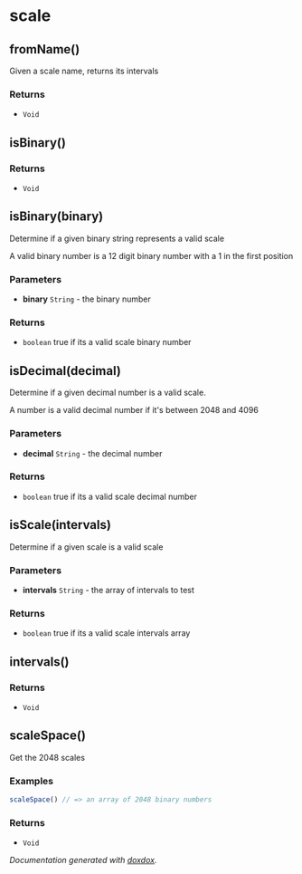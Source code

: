 # scale 




## fromName() 

Given a scale name, returns its intervals






### Returns


- `Void`




## isBinary() 








### Returns


- `Void`




## isBinary(binary) 

Determine if a given binary string represents a valid scale

A valid binary number is a 12 digit binary number with a 1 in the first position


### Parameters

- **binary** `String`   - the binary number




### Returns


- `boolean`   true if its a valid scale binary number




## isDecimal(decimal) 

Determine if a given decimal number is a valid scale.

A number is a valid decimal number if it's between 2048 and 4096


### Parameters

- **decimal** `String`   - the decimal number




### Returns


- `boolean`   true if its a valid scale decimal number




## isScale(intervals) 

Determine if a given scale is a valid scale




### Parameters

- **intervals** `String`   - the array of intervals to test




### Returns


- `boolean`   true if its a valid scale intervals array




## intervals() 








### Returns


- `Void`




## scaleSpace() 

Get the 2048 scales






### Examples

```javascript
scaleSpace() // => an array of 2048 binary numbers
```


### Returns


- `Void`




*Documentation generated with [doxdox](https://github.com/neogeek/doxdox).*

